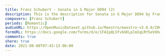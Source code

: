 ```yaml
---
title: Franz Schubert - Sonata in G Major D894 (2)
description: This is the description for Sonata in G Major D894 by Franz Schubert
composers: [Franz Schubert]
periods: [Romantic]
audioURL: https://OpenMusicDataset.github.io/Maestro/maestro-v3.0.0/2004/MIDI-Unprocessed_XP_04_R2_2004_01_ORIG_MID--AUDIO_04_R2_2004_02_Track02_wav.midi
formURL: https://docs.google.com/forms/d/e/1FAIpQLSfvbGKLplmIqLRY5eVdXwqeNmg9-Qmd9mNUKdrvKGXXtHA9Fw/viewform
comments: true
share: true
date: 2021-08-08T07:43:13-06:00
---
```

